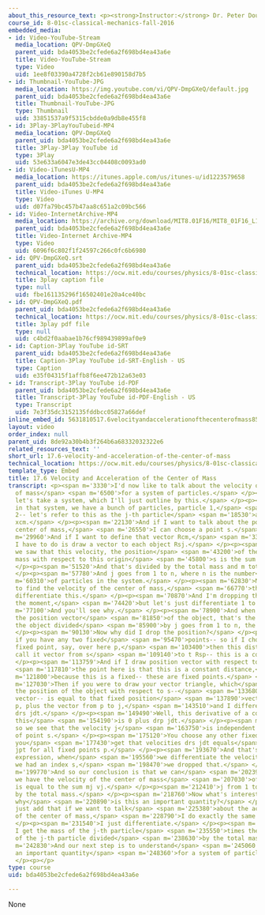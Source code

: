 ```yaml
---
about_this_resource_text: <p><strong>Instructor:</strong> Dr. Peter Dourmashkin</p>
course_id: 8-01sc-classical-mechanics-fall-2016
embedded_media:
- id: Video-YouTube-Stream
  media_location: QPV-DmpGXeQ
  parent_uid: bda4053be2cfede6a2f698bd4ea43a6e
  title: Video-YouTube-Stream
  type: Video
  uid: 1ee8f03390a4728f2cb61e890158d7b5
- id: Thumbnail-YouTube-JPG
  media_location: https://img.youtube.com/vi/QPV-DmpGXeQ/default.jpg
  parent_uid: bda4053be2cfede6a2f698bd4ea43a6e
  title: Thumbnail-YouTube-JPG
  type: Thumbnail
  uid: 33851537a9f5315cbdde0a9db8e455f8
- id: 3Play-3PlayYouTubeid-MP4
  media_location: QPV-DmpGXeQ
  parent_uid: bda4053be2cfede6a2f698bd4ea43a6e
  title: 3Play-3Play YouTube id
  type: 3Play
  uid: 53e633a6047e3de43cc04408c0093ad0
- id: Video-iTunesU-MP4
  media_location: https://itunes.apple.com/us/itunes-u/id1223579658
  parent_uid: bda4053be2cfede6a2f698bd4ea43a6e
  title: Video-iTunes U-MP4
  type: Video
  uid: d07fa79bc457b47aa8c651a2c09bc566
- id: Video-InternetArchive-MP4
  media_location: https://archive.org/download/MIT8.01F16/MIT8_01F16_L17v05_360p.mp4
  parent_uid: bda4053be2cfede6a2f698bd4ea43a6e
  title: Video-Internet Archive-MP4
  type: Video
  uid: 6096f6c802f1f24597c266c0fc6b6980
- id: QPV-DmpGXeQ.srt
  parent_uid: bda4053be2cfede6a2f698bd4ea43a6e
  technical_location: https://ocw.mit.edu/courses/physics/8-01sc-classical-mechanics-fall-2016/week-5-momentum-and-impulse/17.6-velocity-and-acceleration-of-the-center-of-mass/17.6-velocity-and-acceleration-of-the-center-of-mass/QPV-DmpGXeQ.srt
  title: 3play caption file
  type: null
  uid: fbe161135296f16502401e20a4ce40bc
- id: QPV-DmpGXeQ.pdf
  parent_uid: bda4053be2cfede6a2f698bd4ea43a6e
  technical_location: https://ocw.mit.edu/courses/physics/8-01sc-classical-mechanics-fall-2016/week-5-momentum-and-impulse/17.6-velocity-and-acceleration-of-the-center-of-mass/17.6-velocity-and-acceleration-of-the-center-of-mass/QPV-DmpGXeQ.pdf
  title: 3play pdf file
  type: null
  uid: c4bd2f0aabae1b76cf989439899af0e9
- id: Caption-3Play YouTube id-SRT
  parent_uid: bda4053be2cfede6a2f698bd4ea43a6e
  title: Caption-3Play YouTube id-SRT-English - US
  type: Caption
  uid: e35f04315f1affb8f6ee472b12a63e03
- id: Transcript-3Play YouTube id-PDF
  parent_uid: bda4053be2cfede6a2f698bd4ea43a6e
  title: Transcript-3Play YouTube id-PDF-English - US
  type: Transcript
  uid: 7e3f35dc3152135fddbcc05827a66def
inline_embed_id: 5631810517.6velocityandaccelerationofthecenterofmass85896595
layout: video
order_index: null
parent_uid: 8de92a30b4b3f264b6a68332032322e6
related_resources_text: ''
short_url: 17.6-velocity-and-acceleration-of-the-center-of-mass
technical_location: https://ocw.mit.edu/courses/physics/8-01sc-classical-mechanics-fall-2016/week-5-momentum-and-impulse/17.6-velocity-and-acceleration-of-the-center-of-mass/17.6-velocity-and-acceleration-of-the-center-of-mass
template_type: Embed
title: 17.6 Velocity and Acceleration of the Center of Mass
transcript: <p><span m='3330'>I'd now like to talk about the velocity of the center
  of mass</span> <span m='6500'>for a system of particles.</span> </p><p><span m='8290'>So
  let's take a system, which I'll just outline by this.</span> </p><p><span m='11590'>And
  in that system, we have a bunch of particles, particle 1,</span> <span m='14840'>particle
  2-- let's refer to this as the j-th particle</span> <span m='18530'>and some point
  xcm.</span> </p><p><span m='22130'>And if I want to talk about the position of the
  center of mass,</span> <span m='26550'>I can choose a point s.</span> </p><p><span
  m='29960'>And if I want to define that vector Rcm,</span> <span m='33360'>then what
  I have to do is draw a vector to each object Rsj.</span> </p><p><span m='40050'>And
  we saw that this velocity, the position</span> <span m='43200'>of the center of
  mass with respect to this origin</span> <span m='45800'>s is the sum and mjrsj.</span>
  </p><p><span m='51520'>And that's divided by the total mass and m total.</span>
  </p><p><span m='57780'>And j goes from 1 to n, where n is the number</span> <span
  m='60310'>of particles in the system.</span> </p><p><span m='62830'>Now if I want
  to find the velocity of the center of mass,</span> <span m='66770'>then I can just
  differentiate this.</span> </p><p><span m='70870'>And I'm dropping the point s for
  the moment,</span> <span m='74420'>but let's just differentiate 1 to n.</span> </p><p><span
  m='77100'>And you'll see why.</span> </p><p><span m='78900'>And when I differentiate
  the position vector</span> <span m='81850'>of the object, that's the velocity of
  the object divided</span> <span m='85900'>by j goes from 1 to n, the total mass.</span>
  </p><p><span m='90130'>Now why did I drop the position?</span> </p><p><span m='93140'>Because
  if you have any two fixed</span> <span m='95470'>points-- so if I chose another
  fixed point, say, over here p,</span> <span m='103400'>then this distance R-- we'll
  call it vector from s</span> <span m='109140'>to t Rsp-- this is a constant.</span>
  </p><p><span m='113759'>And if I draw position vector with respect to p-- now</span>
  <span m='117810'>the point here is that this is a constant distance,</span> <span
  m='121800'>because this is a fixed-- these are fixed points.</span> </p><p><span
  m='127030'>Then if you were to draw your vector triangle, which</span> <span m='129860'>is
  the position of the object with respect to s--</span> <span m='133680'>that's this
  vector-- is equal to that fixed position</span> <span m='137890'>vector from s to
  p, plus the vector from p to j,</span> <span m='143510'>and I differentiate this,
  drs jdt.</span> </p><p><span m='149490'>Well, this derivative of a constant vector,
  this</span> <span m='154190'>is 0 plus drp jdt.</span> </p><p><span m='160340'>And
  so we see that the velocity j</span> <span m='163750'>is independent of the choice
  of point s.</span> </p><p><span m='175120'>You choose any other fixed point and
  you</span> <span m='177430'>get that velocities drs jdt equals</span> <span m='184920'>drp
  jpt for all fixed points p.</span> </p><p><span m='193670'>And that's why in this
  expression, when</span> <span m='195560'>we differentiate the velocity, even though
  we had an index s,</span> <span m='198470'>we dropped that.</span> </p><p><span
  m='199770'>And so our conclusion is that we can</span> <span m='202390'>treat that
  we have the velocity of the center of mass</span> <span m='207030'>of this system
  is equal to the sum mj vj.</span> </p><p><span m='212410'>j from 1 to n divided
  by the total mass.</span> </p><p><span m='218760'>Now what's interesting here is,
  why</span> <span m='220890'>is this an important quantity?</span> </p><p><span m='223270'>Let's
  just add that if we want to talk</span> <span m='225380'>about the acceleration
  of the center of mass,</span> <span m='228790'>I do exactly the same type of calculation.</span>
  </p><p><span m='231540'>I just differentiate.</span> </p><p><span m='233000'>And
  I get the mass of the j-th particle</span> <span m='235550'>times the acceleration
  of the j-th particle divided</span> <span m='238630'>by the total mass.</span> </p><p><span
  m='242830'>And our next step is to understand</span> <span m='245060'>why this is
  an important quantity</span> <span m='248360'>for a system of particles.</span>
  </p><p></p>
type: course
uid: bda4053be2cfede6a2f698bd4ea43a6e

---
```

None